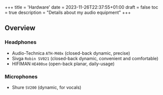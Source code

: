 +++
title = 'Hardware'
date = 2023-11-26T22:37:55+01:00
draft = false
toc = true
description = "Details about my audio equipment"
+++
## Overview
### Headphones
- Audio-Technica `ATH-M40x` (closed-back dynamic, precise)
- Sivga `Robin SV021` (closed-back dynamic, convenient and comfortable)
- HIFIMAN `HE400se` (open-back planar, daily-usage)
### Microphones
- Shure `SV200` (dynamic, for vocals)